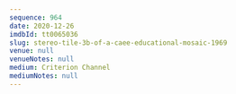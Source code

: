 ```yaml
---
sequence: 964
date: 2020-12-26
imdbId: tt0065036
slug: stereo-tile-3b-of-a-caee-educational-mosaic-1969
venue: null
venueNotes: null
medium: Criterion Channel
mediumNotes: null
---
```

